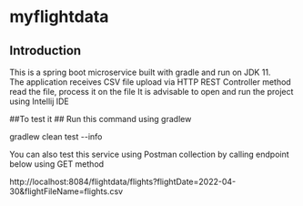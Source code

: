 # myflightdata #


## Introduction ##
This is a spring boot microservice built with gradle and run on JDK 11.  
The application receives CSV file upload via HTTP REST Controller method read the file, process it on the file 
It is advisable to open and run the project using Intellij IDE

##To test it ##
Run this command using gradlew

gradlew clean test --info

You can also test this service using Postman collection by calling endpoint below using GET method

http://localhost:8084/flightdata/flights?flightDate=2022-04-30&flightFileName=flights.csv

